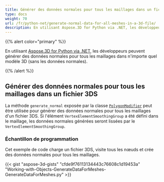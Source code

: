 ```yaml
---
title: Générer des données normales pour tous les maillages dans un fichier 3D
type: docs
weight: 70
url: /fr/python-net/generate-normal-data-for-all-meshes-in-a-3d-file/
description: En utilisant Aspose.3D for Python via .NET, les développeurs peuvent générer des données normales pour tous les maillages dans n'importe quel modèle 3D (sans les données normales).
---
```

{{% alert color="primary" %}}

En utilisant [Aspose.3D for Python via .NET](https://products.aspose.com/3d/python-net/), les développeurs peuvent générer des données normales pour tous les maillages dans n'importe quel modèle 3D (sans les données normales).

{{% /alert %}}
##  **Générer des données normales pour tous les maillages dans un fichier 3DS**
La méthode `generate_normal` exposée par la classe [`PolygonModifier`](https://reference.aspose.com/3d/net/aspose.threed.entities/polygonmodifier) peut être utilisée pour générer des données normales pour tous les maillages d'un fichier 3DS. Si l'élément `VertexElementSmoothingGroup` a été défini dans le maillage, les données normales générées seront lissées par le `VertexElementSmoothingGroup`.
###  **Échantillon de programmation**
Cet exemple de code charge un fichier 3DS, visite tous les nœuds et crée des données normales pour tous les maillages.

{{< gist "aspose-3d-gists" "cfde9f76113134443c76608c1d19453a" "Working-with-Objects-GenerateDataForMeshes-GenerateDataForMeshes.py" >}}
